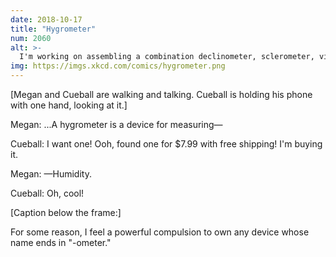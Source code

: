 ```yaml
---
date: 2018-10-17
title: "Hygrometer"
num: 2060
alt: >-
  I'm working on assembling a combination declinometer, sclerometer, viscometer, aleurometer, stalagmometer, and hypsometer. I'm making good progress according to my ometerometer, a device which shows the rate at which I'm acquiring measurement devices.
img: https://imgs.xkcd.com/comics/hygrometer.png
---
```

[Megan and Cueball are walking and talking. Cueball is holding his phone with one hand, looking at it.]

Megan: ...A hygrometer is a device for measuring—

Cueball: I want one! Ooh, found one for $7.99 with free shipping! I'm buying it.

Megan: —Humidity.

Cueball: Oh, cool!

[Caption below the frame:]

For some reason, I feel a powerful compulsion to own any device whose name ends in "-ometer."